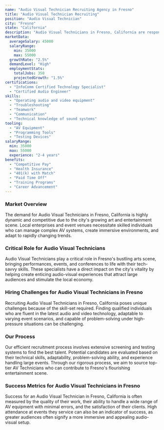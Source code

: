 ```yaml
---
name: "Audio Visual Technician Recruiting Agency in Fresno"
title: "Audio Visual Technician Recruiting"
position: "Audio Visual Technician"
city: "Fresno"
state: "California"
description: "Audio Visual Technicians in Fresno, California are responsible for setting up, operating, and maintaining equipment used for live events, such as video recorders, projectors, and control panels."
marketData:
  averageSalary: 45000
  salaryRange:
    min: 35000
    max: 55000
  growthRate: "2.5%"
  demandLevel: "High"
  employmentStats:
    totalJobs: 350
    projectedGrowth: "1.5%"
certifications:
  - "InfoComm Certified Technology Specialist"
  - "Certified Audio Engineer"
skills:
  - "Operating audio and video equipment"
  - "Troubleshooting"
  - "Teamwork"
  - "Communication"
  - "Technical knowledge of sound systems"
tooling:
  - "AV Equipment"
  - "Programming Tools"
  - "Testing Devices"
salaryRange:
  min: 35000
  max: 55000
  experience: "2-4 years"
benefits:
  - "Competitive Pay"
  - "Health Insurance"
  - "401(k) with Match"
  - "Paid Time Off"
  - "Training Programs"
  - "Career Advancement"
---
```


### Market Overview
The demand for Audio Visual Technicians in Fresno, California is highly dynamic and competitive due to the city's growing art and entertainment scene. Local enterprises and event venues necessitate skilled individuals who can manage complex AV systems, create immersive environments, and adapt to rapidly changing trends.

### Critical Role for Audio Visual Technicians
Audio Visual Technicians play a critical role in Fresno's bustling arts scene, bringing performances, events, and conferences to life with their tech-savvy skills. These specialists have a direct impact on the city's vitality by helping create enticing audio-visual experiences that attract large audiences and stimulate the local economy.

### Hiring Challenges for Audio Visual Technicians in Fresno
Recruiting Audio Visual Technicians in Fresno, California poses unique challenges because of the skill-set required. Finding qualified individuals who are fluent in the latest audio and video technology, adaptable to varying event scenarios, and capable of problem-solving under high-pressure situations can be challenging.

### Our Process
Our efficient recruitment process involves extensive screening and testing systems to find the best talent. Potential candidates are evaluated based on their technical skills, adaptability, problem-solving ability, and experience handling large events. Through our rigorous process, we aim to source top-tier AV Technicians who can contribute to Fresno's flourishing entertainment scene.

### Success Metrics for Audio Visual Technicians in Fresno
Success for an Audio Visual Technician in Fresno, California is often measured by the quality of their work, their ability to handle a wide range of AV equipment with minimal errors, and the satisfaction of their clients. High attendance at events they service can also be an indicator of success, as greater audiences often signify a more immersive and appealing audio-visual setup.